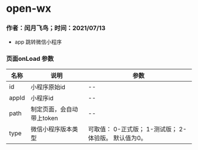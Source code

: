 # open-wx
###  作者：闰月飞鸟；时间：2021/07/13

- app 跳转微信小程序

### 页面onLoad 参数 
名称 |说明|参数
---|---|---|
id| 小程序原始id|--
appId| 小程序id|--
path|制定页面，会自动带上token|--
type|微信小程序版本类型|可取值： 0-正式版； 1-测试版； 2-体验版。 默认值为0。
``` 

```
 